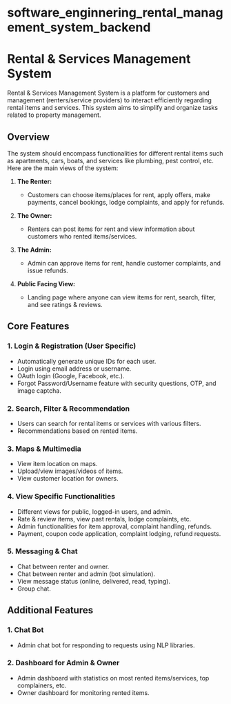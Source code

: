# software_enginnering_rental_management_system_backend

# Rental & Services Management System

Rental & Services Management System is a platform for customers and management (renters/service providers) to interact efficiently regarding rental items and services. This system aims to simplify and organize tasks related to property management. 

## Overview

The system should encompass functionalities for different rental items such as apartments, cars, boats, and services like plumbing, pest control, etc. Here are the main views of the system:

1. **The Renter:**
   - Customers can choose items/places for rent, apply offers, make payments, cancel bookings, lodge complaints, and apply for refunds.

2. **The Owner:**
   - Renters can post items for rent and view information about customers who rented items/services.

3. **The Admin:**
   - Admin can approve items for rent, handle customer complaints, and issue refunds.

4. **Public Facing View:**
   - Landing page where anyone can view items for rent, search, filter, and see ratings & reviews.

## Core Features

### 1. Login & Registration (User Specific)
   - Automatically generate unique IDs for each user.
   - Login using email address or username.
   - OAuth login (Google, Facebook, etc.).
   - Forgot Password/Username feature with security questions, OTP, and image captcha.

### 2. Search, Filter & Recommendation
   - Users can search for rental items or services with various filters.
   - Recommendations based on rented items.

### 3. Maps & Multimedia
   - View item location on maps.
   - Upload/view images/videos of items.
   - View customer location for owners.

### 4. View Specific Functionalities
   - Different views for public, logged-in users, and admin.
   - Rate & review items, view past rentals, lodge complaints, etc.
   - Admin functionalities for item approval, complaint handling, refunds.
   - Payment, coupon code application, complaint lodging, refund requests.

### 5. Messaging & Chat
   - Chat between renter and owner.
   - Chat between renter and admin (bot simulation).
   - View message status (online, delivered, read, typing).
   - Group chat.

## Additional Features

### 1. Chat Bot
   - Admin chat bot for responding to requests using NLP libraries.

### 2. Dashboard for Admin & Owner
   - Admin dashboard with statistics on most rented items/services, top complainers, etc.
   - Owner dashboard for monitoring rented items.


